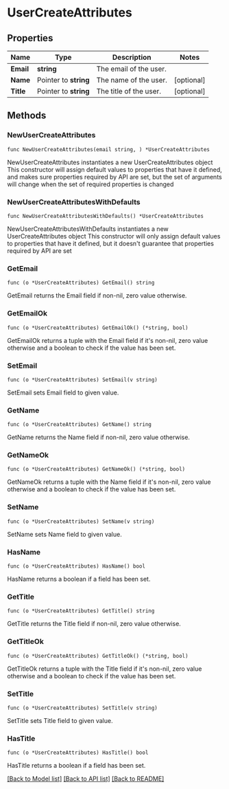 # UserCreateAttributes

## Properties

Name | Type | Description | Notes
---- | ---- | ----------- | ------
**Email** | **string** | The email of the user. | 
**Name** | Pointer to **string** | The name of the user. | [optional] 
**Title** | Pointer to **string** | The title of the user. | [optional] 

## Methods

### NewUserCreateAttributes

`func NewUserCreateAttributes(email string, ) *UserCreateAttributes`

NewUserCreateAttributes instantiates a new UserCreateAttributes object
This constructor will assign default values to properties that have it defined,
and makes sure properties required by API are set, but the set of arguments
will change when the set of required properties is changed

### NewUserCreateAttributesWithDefaults

`func NewUserCreateAttributesWithDefaults() *UserCreateAttributes`

NewUserCreateAttributesWithDefaults instantiates a new UserCreateAttributes object
This constructor will only assign default values to properties that have it defined,
but it doesn't guarantee that properties required by API are set

### GetEmail

`func (o *UserCreateAttributes) GetEmail() string`

GetEmail returns the Email field if non-nil, zero value otherwise.

### GetEmailOk

`func (o *UserCreateAttributes) GetEmailOk() (*string, bool)`

GetEmailOk returns a tuple with the Email field if it's non-nil, zero value otherwise
and a boolean to check if the value has been set.

### SetEmail

`func (o *UserCreateAttributes) SetEmail(v string)`

SetEmail sets Email field to given value.


### GetName

`func (o *UserCreateAttributes) GetName() string`

GetName returns the Name field if non-nil, zero value otherwise.

### GetNameOk

`func (o *UserCreateAttributes) GetNameOk() (*string, bool)`

GetNameOk returns a tuple with the Name field if it's non-nil, zero value otherwise
and a boolean to check if the value has been set.

### SetName

`func (o *UserCreateAttributes) SetName(v string)`

SetName sets Name field to given value.

### HasName

`func (o *UserCreateAttributes) HasName() bool`

HasName returns a boolean if a field has been set.

### GetTitle

`func (o *UserCreateAttributes) GetTitle() string`

GetTitle returns the Title field if non-nil, zero value otherwise.

### GetTitleOk

`func (o *UserCreateAttributes) GetTitleOk() (*string, bool)`

GetTitleOk returns a tuple with the Title field if it's non-nil, zero value otherwise
and a boolean to check if the value has been set.

### SetTitle

`func (o *UserCreateAttributes) SetTitle(v string)`

SetTitle sets Title field to given value.

### HasTitle

`func (o *UserCreateAttributes) HasTitle() bool`

HasTitle returns a boolean if a field has been set.


[[Back to Model list]](../README.md#documentation-for-models) [[Back to API list]](../README.md#documentation-for-api-endpoints) [[Back to README]](../README.md)



